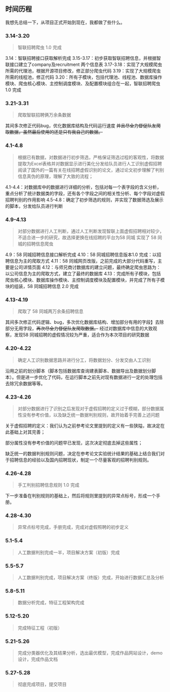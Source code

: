 ## 时间历程
我想先总结一下，从项目正式开始到现在，我都做了些什么。
### 3.14-3.20
> 智联招聘爬虫 1.0 完成

3.14：智联招聘接口获取解析完成
3.15-3.17：初步获取智联招聘信息，并根据智联接口建立了company及recruitment 两个信息表
3.17-3.18：实现了大规模爬虫所需的代理池，根据开源项目修改，修正部分爬虫代码
3.19：实现了大规模爬虫所需的线程池，修正代码
3.20：所有子模块，包括代理池、线程池、数据库操作模块、爬虫核心模块、主控制调度模块、及配置模块组合在一起，智联招聘爬虫1.0 完成

### 3.21-3.31
> 爬取智联招聘俩万余条数据

其间多次修正代码bug，优化数据库结构及代码运行速度
~~并且尽全力督促队友爬取数据，虽然最后使用的还是只有我自己的数据。~~

### 4.1-4.8
> 根据已有数据，对数据进行初步筛选，严格保证筛选过程的客观性，将数据提取为Excel表格并对数据显示进行美化分发给队员进行人工识别虚假招聘
> 阅读了国外的一篇有关在线招聘虚假识别的论文，通过论文初步理解了判别信息真伪的原理，理解了大致的流程；

4.1-4.4：对数据库中的数据进行详细的分析，包括对每一个表字段的含义分析，重点分析了统计数据类的字段，还有各个字段之间的相关性分析、每个字段对虚假招聘判别的作用影响
4.5-4.8：确定了初步筛选的规则，并实现了数据筛选及展示的脚本，分发给队员进行判断

### 4.9-4.13
> 对部分数据进行人工判断，通过人工判断发现智联上面虚假招聘相对较少，不适合进一步的研究，故选择更换在线招聘的平台为58 同城
> 实现了 58 同城的招聘信息爬虫

4.9：58 同城招聘信息接口解析完成
4.10：58 同城招聘信息版本1.0 完成：以招聘信息为主的爬取方式
4.11：58 同城网页改版，之前完成的大部分代码重写，主要是公司详情页面
4.12：与师兄商讨数据库的建立问题，最终确定爬虫思路为：以公司信息为主的爬取方式，建立了最终的数据库
4.13：完成所有子模块，包括爬虫核心模块、数据库操作模块、主控制调度模块及配置模块，并完成了所有子模块的组装，58 同城招聘信息 2.0 完成

### 4.13-4.19

> 爬取了 58 同城两万余条招聘信息

其间多次修正代码逻辑、bug，多次优化数据库结构、增加部分有用的字段】去除部分无用字段，~~再次尽全力督促队友爬取数据。~~
经过对数据库中信息的大致观察，发现58 同城招聘的虚假情况较为严重，适合作为本次项目的研究数据

### 4.20-4.22

> 确定人工识别数据思路并进行分工，将数据划分、分发交由人工识别 

沿用之前的划分脚本（脚本包括数据库查询建表脚本、数据导出及数据划分脚本）。但是进一步优化了代码，在运行脚本之前先对现有数据进行一定的处理包括去除冗余数据等等。

### 4.23-4.26

> 对部分数据进行了识别之后发现对于虚假招聘的定义过于模糊，部分数据属性没有参考价值，以及缺乏统一数据判别规则，故开始着手完善上述问题

关于虚假招聘的定义：我们认为之前参考论文里提到的定义有一些狭隘，故决定在此基础上对其完善；

部分属性没有参考价值的问题早已发现，这次决定彻底去掉这些属性；

缺乏统一的数据判别规则问题，决定在参考论文实验统计结果的基础上结合我们对于招聘信息的经验以及国内招聘现状，制定一个尽量客观的招聘判别规则。

### 4.26-4.28

> 手工判别招聘信息规则 1.0 完成

下一步准备在判别规则的基础上，然后将规则里提到的异常点标号，形成一个手册。

### 4.28-4.30

> 异常点标号完成，手册完成，完成对虚假照聘的初步定义

### 5.1-5.4

> 人工数据判别完成一半，项目解决方案（初版）完成

### 5.5-5.7

> 人工数据判别完成，项目解决方案（终版）完成，开始进行数据汇总及分析

### 5.8-5.11

> 数据分析完成，特征工程架构完成

### 5.12-5.20

> 完成特征工程（初版）

### 5.21-5.26

> 完成分类器优化及其结果分析，选出最优模型，完成作品网站设计，demo设计，完成作品文档

### 5.27-5.28

> 彻底完成项目，提交项目

